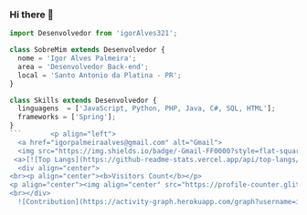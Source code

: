 ### Hi there 👋

<!--
**igorAlves321/igorAlves321** is a ✨ _special_ ✨ repository because its `README.md` (this file) appears on your GitHub profile.

Here are some ideas to get you started:

- 🔭 I’m currently working on ...
- 🌱 I’m currently learning ...
- 👯 I’m looking to collaborate on ...
- 🤔 I’m looking for help with ...
- 💬 Ask me about ...
- 📫 How to reach me: ...
- 😄 Pronouns: ...
- ⚡ Fun fact: ...
-->
```js
import Desenvolvedor from 'igorAlves321';

class SobreMim extends Desenvolvedor {
  nome = 'Igor Alves Palmeira';
  area = 'Desenvolvedor Back-end';
  local = 'Santo Antonio da Platina - PR';
}

class Skills extends Desenvolvedor {
  linguagens  = ['JavaScript, Python, PHP, Java, C#, SQL, HTML'];
  frameworks = ['Spring'];
}
```       <p align="left">
  <a href="igorpalmeiraalves@gmail.com" alt="Gmail">
  <img src="https://img.shields.io/badge/-Gmail-FF0000?style=flat-square&labelColor=FF0000&logo=gmail&logoColor=white&link=igorpalmeiraalves@gmail.com" /></a>
 <a>[![Top Langs](https://github-readme-stats.vercel.app/api/top-langs/?username=igorAlves321&layout=compact)](https://github.com/igorAlves321/github-readme-stats) </a><a>![Karanalpe Status](https://github-readme-stats.vercel.app/api?username=igorAlves321&show_icons=true) </a>
  <div align="center">
<br><p align="center"><b>Visitors Count</b></p>  
<p align="center"><img align="center" src="https://profile-counter.glitch.me/{igorAlves321}/count.svg"/></p> 
<br></div>
  ![Contribution](https://activity-graph.herokuapp.com/graph?username=igorAlves321&theme=gotham&hide_border=true&area=true)
 
